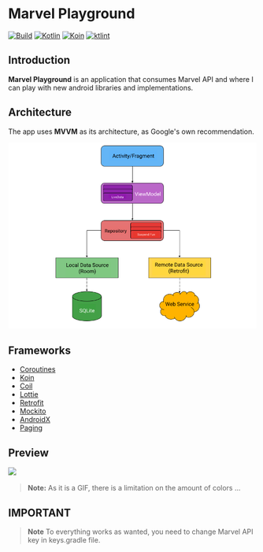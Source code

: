 # Marvel Playground

[![Build](https://action-badges.now.sh/arildojr7/events-sample-android)]()
[![Kotlin](https://img.shields.io/badge/kotlin-powered-blue.svg)]()
[![Koin](https://img.shields.io/badge/koin-2.0.1-orange.svg)]()
[![ktlint](https://img.shields.io/badge/code%20style-%E2%9D%A4-FF4081.svg)]()

## Introduction
**Marvel Playground** is an application that consumes Marvel API and where I can play with new android libraries and implementations.


## Architecture
The app uses **MVVM** as its architecture, as Google's own recommendation.

![dsd](images/architecture.png)

## Frameworks
- [Coroutines](https://github.com/Kotlin/kotlinx.coroutines)
- [Koin](https://github.com/InsertKoinIO/koin)
- [Coil](https://github.com/coil-kt/coil)
- [Lottie](https://github.com/airbnb/lottie-android)
- [Retrofit](https://github.com/square/retrofit)
- [Mockito](https://site.mockito.org/)
- [AndroidX](https://developer.android.com/jetpack/androidx?authuser=1)
- [Paging](https://developer.android.com/reference/android/arch/paging/package-summary)

## Preview
![](images/preview.gif)
> **Note:** As it is a GIF, there is a limitation on the amount of colors ...

## IMPORTANT
> **Note** To everything works as wanted, you need to change Marvel API key in keys.gradle file.
